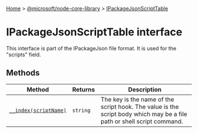 [Home](./index) &gt; [@microsoft/node-core-library](./node-core-library.md) &gt; [IPackageJsonScriptTable](./node-core-library.ipackagejsonscripttable.md)

# IPackageJsonScriptTable interface

This interface is part of the IPackageJson file format. It is used for the "scripts" field.

## Methods

|  Method | Returns | Description |
|  --- | --- | --- |
|  [`__index(scriptName)`](./node-core-library.ipackagejsonscripttable.__index.md) | `string` | The key is the name of the script hook. The value is the script body which may be a file path or shell script command. |

